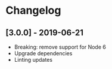 # Changelog

## [3.0.0] - 2019-06-21
- Breaking: remove support for Node 6
- Upgrade dependencies
- Linting updates
